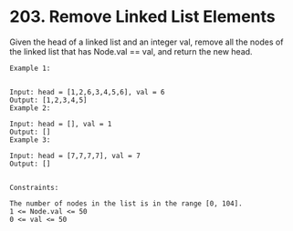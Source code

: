 # 203. Remove Linked List Elements

Given the head of a linked list and an integer val, remove all the nodes of the linked list that has Node.val == val, and return the new head.

```
Example 1:


Input: head = [1,2,6,3,4,5,6], val = 6
Output: [1,2,3,4,5]
Example 2:

Input: head = [], val = 1
Output: []
Example 3:

Input: head = [7,7,7,7], val = 7
Output: []


Constraints:

The number of nodes in the list is in the range [0, 104].
1 <= Node.val <= 50
0 <= val <= 50
```
